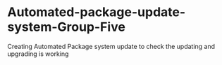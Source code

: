 # Automated-package-update-system-Group-Five
Creating Automated Package system update to check the updating and upgrading is working
